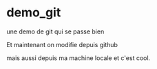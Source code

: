 # demo_git
une demo de git qui se passe bien

Et maintenant on modifie depuis github

mais aussi depuis ma machine locale et c'est cool.

